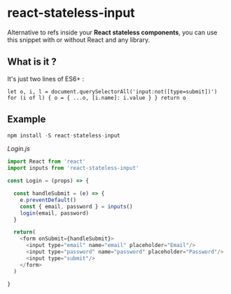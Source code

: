 # react-stateless-input
Alternative to refs inside your **React stateless components**, you can use this snippet with or without React and any library.


## What is it ?

It's just two lines of ES6+ :
```
let o, i, l = document.querySelectorAll('input:not([type=submit])')
for (i of l) { o = { ...o, [i.name]: i.value } } return o
```

## Example

```js
npm install -S react-stateless-input
```
*Login.js*
```js
import React from 'react'
import inputs from 'react-stateless-input'

const Login = (props) => {

  const handleSubmit = (e) => {
    e.preventDefault()
    const { email, password } = inputs()
    login(email, password)
  }

  return(
    <form onSubmit={handleSubmit}>
      <input type="email" name="email" placeholder="Email"/>
      <input type="password" name="password" placeholder="Password"/>
      <input type="submit"/>
    </form>
  )

}
```
